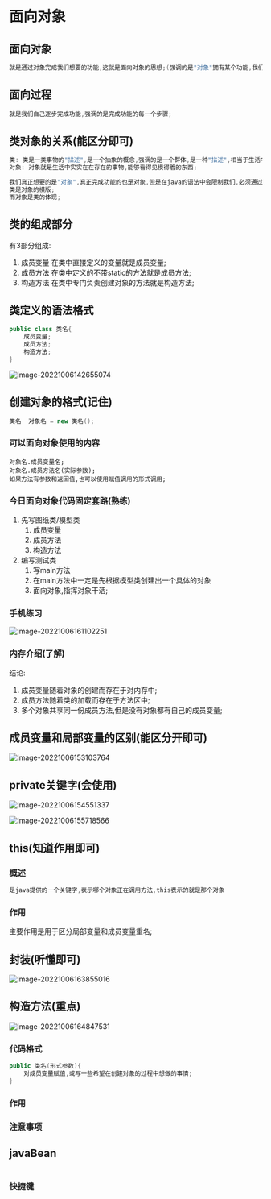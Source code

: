# 面向对象

## 面向对象

```java
就是通过对象完成我们想要的功能,这就是面向对象的思想;(强调的是"对象"拥有某个功能,我们可以通过对象完成功能)
```

## 面向过程

```java
就是我们自己逐步完成功能,强调的是完成功能的每一个步骤;
```

## 类对象的关系(能区分即可)

```java
类: 类是一类事物的"描述",是一个抽象的概念,强调的是一个群体,是一种"描述",相当于生活中的"图纸"或"模版";
对象: 对象就是生活中实实在在存在的事物,能够看得见摸得着的东西;

我们真正想要的是"对象",真正完成功能的也是对象,但是在java的语法中会限制我们,必须通过类才可以制造出对象;
类是对象的模版;
而对象是类的体现;
```

## 类的组成部分

有3部分组成:

1. 成员变量  在类中直接定义的变量就是成员变量;
2. 成员方法   在类中定义的不带static的方法就是成员方法;
3. 构造方法   在类中专门负责创建对象的方法就是构造方法;

## 类定义的语法格式

```java
public class 类名{
    成员变量;
    成员方法;
    构造方法;
}
```



![image-20221006142655074](day07-课堂笔记-面向对象.assets/image-20221006142655074.png)

## 创建对象的格式(记住)

```java
类名  对象名 = new 类名();
```

### 可以面向对象使用的内容

```
对象名.成员变量名;
对象名.成员方法名(实际参数);
如果方法有参数和返回值,也可以使用赋值调用的形式调用;
```

### 今日面向对象代码固定套路(熟练)

1. 先写图纸类/模型类
   1. 成员变量
   2. 成员方法
   3. 构造方法
2. 编写测试类
   1. 写main方法
   2. 在main方法中一定是先根据模型类创建出一个具体的对象
   3. 面向对象,指挥对象干活;

### 手机练习

![image-20221006161102251](day07-课堂笔记-面向对象.assets/image-20221006161102251.png)

### 内存介绍(了解)

结论:

1. 成员变量随着对象的创建而存在于对内存中;
2. 成员方法随着类的加载而存在于方法区中;
3. 多个对象共享同一份成员方法,但是没有对象都有自己的成员变量;

## 成员变量和局部变量的区别(能区分开即可)

![image-20221006153103764](day07-课堂笔记-面向对象.assets/image-20221006153103764.png)

## private关键字(会使用)

![image-20221006154551337](day07-课堂笔记-面向对象.assets/image-20221006154551337.png)

![image-20221006155718566](day07-课堂笔记-面向对象.assets/image-20221006155718566.png)

## this(知道作用即可)

### 概述

```java
是java提供的一个关键字,表示哪个对象正在调用方法,this表示的就是那个对象
```

### 作用

主要作用是用于区分局部变量和成员变量重名;

## 封装(听懂即可)

![image-20221006163855016](day07-课堂笔记-面向对象.assets/image-20221006163855016.png)



## 构造方法(重点)

![image-20221006164847531](day07-课堂笔记-面向对象.assets/image-20221006164847531.png)

### 代码格式

```java
public 类名(形式参数){
    对成员变量赋值,或写一些希望在创建对象的过程中想做的事情;
}
```

### 作用



### 注意事项



## javaBean

```java

```

### 快捷键

```java

```

